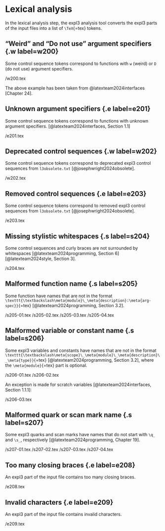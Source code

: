 # Lexical analysis
In the lexical analysis step, the expl3 analysis tool converts the expl3 parts of the input files into a list of `\TeX`{=tex} tokens.

## “Weird” and “Do not use” argument specifiers {.w label=w200}
Some control sequence tokens correspond to functions with `w` (weird) or `D` (do not use) argument specifiers.

 /w200.tex

The above example has been taken from @latexteam2024interfaces [Chapter 24].

## Unknown argument specifiers {.e label=e201}
Some control sequence tokens correspond to functions with unknown argument specifiers. [@latexteam2024interfaces, Section 1.1]

 /e201.tex

## Deprecated control sequences {.w label=w202}
Some control sequence tokens correspond to deprecated expl3 control sequences from `l3obsolete.txt` [@josephwright2024obsolete].

 /w202.tex

## Removed control sequences {.e label=e203}
Some control sequence tokens correspond to removed expl3 control sequences from `l3obsolete.txt` [@josephwright2024obsolete].

 /e203.tex

## Missing stylistic whitespaces {.s label=s204}
Some control sequences and curly braces are not surrounded by whitespaces [@latexteam2024programming, Section 6] [@latexteam2024style, Section 3].

 /s204.tex

## Malformed function name {.s label=s205}
Some function have names that are not in the format `\texttt{\textbackslash\meta{module}\_\meta{description}:\meta{arg-spec}}`{=tex} [@latexteam2024programming, Section 3.2].

 /s205-01.tex
 /s205-02.tex
 /s205-03.tex
 /s205-04.tex

## Malformed variable or constant name {.s label=s206}
Some expl3 variables and constants have names that are not in the format `\texttt{\textbackslash\meta{scope}\_\meta{module}\_\meta{description}\_\meta{type}}`{=tex} [@latexteam2024programming, Section 3.2], where the `\meta{module}`{=tex} part is optional.

 /s206-01.tex
 /s206-02.tex

An exception is made for scratch variables [@latexteam2024interfaces, Section 1.1.1]:

 /s206-03.tex

## Malformed quark or scan mark name {.s label=s207}
Some expl3 quarks and scan marks have names that do not start with `\q_` and `\s_`, respectively [@latexteam2024programming, Chapter 19].

 /s207-01.tex
 /s207-02.tex
 /s207-03.tex
 /s207-04.tex

## Too many closing braces {.e label=e208}
An expl3 part of the input file contains too many closing braces.

 /e208.tex

## Invalid characters {.e label=e209}
An expl3 part of the input file contains invalid characters.

 /e209.tex
